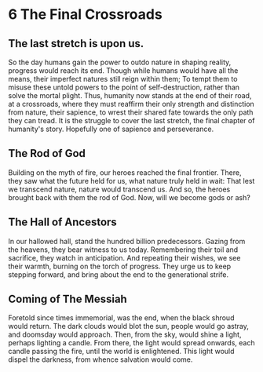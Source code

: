 # 6 The Final Crossroads

## The last stretch is upon us.

So the day humans gain the power to outdo nature in shaping reality, progress would reach its end. Though while humans would have all the means, their imperfect natures still reign within them; To tempt them to misuse these untold powers to the point of self-destruction, rather than solve the mortal plight. Thus, humanity now stands at the end of their road, at a crossroads, where they must reaffirm their only strength and distinction from nature, their sapience, to wrest their shared fate towards the only path they can tread. It is the struggle to cover the last stretch, the final chapter of humanity's story. Hopefully one of sapience and perseverance.

## The Rod of God

Building on the myth of fire, our heroes reached the final frontier. There, they saw what the future held for us, what nature truly held in wait: That lest we transcend nature, nature would transcend us. And so, the heroes brought back with them the rod of God. Now, will we become gods or ash?

## The Hall of Ancestors

In our hallowed hall, stand the hundred billion predecessors. Gazing from the heavens, they bear witness to us today. Remembering their toil and sacrifice, they watch in anticipation. And repeating their wishes, we see their warmth, burning on the torch of progress. They urge us to keep stepping forward, and bring about the end to the generational strife.

## Coming of The Messiah

Foretold since times immemorial, was the end, when the black shroud would return. The dark clouds would blot the sun, people would go astray, and doomsday would approach. Then, from the sky, would shine a light, perhaps lighting a candle. From there, the light would spread onwards, each candle passing the fire, until the world is enlightened. This light would dispel the darkness, from whence salvation would come.